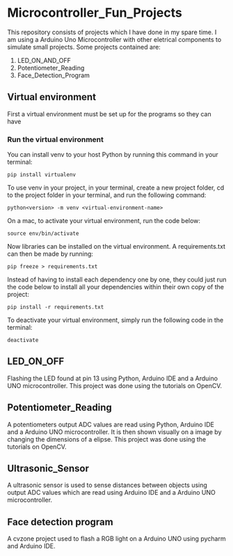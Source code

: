 # Microcontroller_Fun_Projects
This repository consists of projects which I have done in my spare time. I am using a Arduino Uno Microcontroller with other eletrical components to simulate small projects. Some projects contained are:
1. LED_ON_AND_OFF 
2. Potentiometer_Reading
3. Face_Detection_Program
## Virtual environment
First a virtual environment must be set up for the programs so they can have 
### Run the virtual environment
You can install venv to your host Python by running this command in your terminal:
```
pip install virtualenv
```
To use venv in your project, in your terminal, create a new project folder, cd to the project folder in your terminal, and run the following command:
```
python<version> -m venv <virtual-environment-name>
```
On a mac, to activate your virtual environment, run the code below:
```
source env/bin/activate
```
Now libraries can be installed on the virtual environment. A requirements.txt can then be made by running:
```
pip freeze > requirements.txt
```
Instead of having to install each dependency one by one, they could just run the code below to install all your dependencies within their own copy of the project:
```
pip install -r requirements.txt
```
To deactivate your virtual environment, simply run the following code in the terminal:
```
deactivate
```
## LED_ON_OFF
Flashing the LED found at pin 13 using Python, Arduino IDE and a Arduino UNO microcontroller. This project was done using the tutorials on OpenCV.
## Potentiometer_Reading
A potentiometers output ADC values are read using Python, Arduino IDE and a Arduino UNO microcontroller. It is then shown visually on a image by changing the dimensions of a elipse. This project was done using the tutorials on OpenCV.
## Ultrasonic_Sensor
A ultrasonic sensor is used to sense distances between objects using output ADC values which are read using Arduino IDE and a Arduino UNO microcontroller. 
## Face detection program
A cvzone project used to flash a RGB light on a Arduino UNO using pycharm and Arduino IDE.